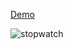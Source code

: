 <a href="https://cyrilboyko.github.io/react-stopwatch-demo/">Demo</a>
<div><img src=".././my-app/src/stopwatch.gif" alt="stopwatch"></div>